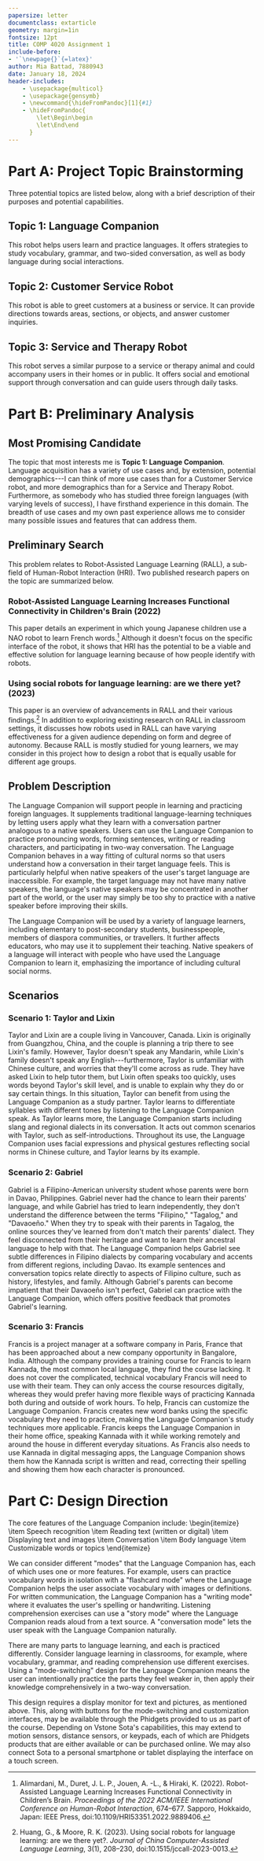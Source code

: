 ```yaml
---
papersize: letter
documentclass: extarticle
geometry: margin=1in
fontsize: 12pt
title: COMP 4020 Assignment 1
include-before:
- '`\newpage{}`{=latex}'
author: Mia Battad, 7880943
date: January 18, 2024
header-includes:
    - \usepackage{multicol}
    - \usepackage{gensymb}
    - \newcommand{\hideFromPandoc}[1]{#1}
    - \hideFromPandoc{
        \let\Begin\begin
        \let\End\end
      }
---
```


# Part A: Project Topic Brainstorming
Three potential topics are listed below, along with a brief description of their purposes and potential capabilities.

## Topic 1: Language Companion
This robot helps users learn and practice languages. It offers strategies to study vocabulary, grammar, and two-sided conversation, as well as body language during social interactions.

## Topic 2: Customer Service Robot
This robot is able to greet customers at a business or service. It can provide directions towards areas, sections, or objects, and answer customer inquiries.

## Topic 3: Service and Therapy Robot
This robot serves a similar purpose to a service or therapy animal and could accompany users in their homes or in public. It offers social and emotional support through conversation and can guide users through daily tasks.

# Part B: Preliminary Analysis

## Most Promising Candidate
The topic that most interests me is **Topic 1: Language Companion**. Language acquisition has a variety of use cases and, by extension, potential demographics---I can think of more use cases than for a Customer Service robot, and more demographics than for a Service and Therapy Robot. Furthermore, as somebody who has studied three foreign languages (with varying levels of success), I have firsthand experience in this domain. The breadth of use cases and my own past experience allows me to consider many possible issues and features that can address them.

## Preliminary Search

This problem relates to Robot-Assisted Language Learning (RALL), a sub-field of Human-Robot Interaction (HRI). Two published research papers on the topic are summarized below.

### Robot-Assisted Language Learning Increases Functional Connectivity in Children's Brain (2022)
This paper details an experiment in which young Japanese children use a NAO robot to learn French words.[^1] Although it doesn't focus on the specific interface of the robot, it shows that HRI has the potential to be a viable and effective solution for language learning because of how people identify with robots.

### Using social robots for language learning: are we there yet? (2023)
This paper is an overview of advancements in RALL and their various findings.[^2] In addition to exploring existing research on RALL in classroom settings, it discusses how robots used in RALL can have varying effectiveness for a given audience depending on form and degree of autonomy. Because RALL is mostly studied for young learners, we may consider in this project how to design a robot that is equally usable for different age groups.

[^1]: Alimardani, M., Duret, J. L. P., Jouen, A. -L., & Hiraki, K. (2022). Robot-Assisted Language Learning Increases Functional Connectivity in Children’s Brain. *Proceedings of the 2022 ACM/IEEE International Conference on Human-Robot Interaction*, 674–677. Sapporo, Hokkaido, Japan: IEEE Press, doi:10.1109/HRI53351.2022.9889406.
[^2]: Huang, G., & Moore, R. K. (2023). Using social robots for language learning: are we there yet?. *Journal of China Computer-Assisted Language Learning*, 3(1), 208–230, doi:10.1515/jccall-2023-0013.

## Problem Description
The Language Companion will support people in learning and practicing foreign languages. It supplements traditional language-learning techniques by letting users apply what they learn with a conversation partner analogous to a native speakers. Users can use the Language Companion to practice pronouncing words, forming sentences, writing or reading characters, and participating in two-way conversation. The Language Companion behaves in a way fitting of cultural norms so that users understand how a conversation in their target language feels. This is particularly helpful when native speakers of the user's target language are inaccessible. For example, the target language may not have many native speakers, the language's native speakers may be concentrated in another part of the world, or the user may simply be too shy to practice with a native speaker before improving their skills.

The Language Companion will be used by a variety of language learners, including elementary to post-secondary students, businesspeople, members of diaspora communities, or travellers. It further affects educators, who may use it to supplement their teaching. Native speakers of a language will interact with people who have used the Language Companion to learn it, emphasizing the importance of including cultural social norms.

## Scenarios

### Scenario 1: Taylor and Lixin
Taylor and Lixin are a couple living in Vancouver, Canada. Lixin is originally from Guangzhou, China, and the couple is planning a trip there to see Lixin's family. However, Taylor doesn't speak any Mandarin, while Lixin's family doesn't speak any English---furthermore, Taylor is unfamiliar with Chinese culture, and worries that they'll come across as rude. They have asked Lixin to help tutor them, but Lixin often speaks too quickly, uses words beyond Taylor's skill level, and is unable to explain why they do or say certain things. In this situation, Taylor can benefit from using the Language Companion as a study partner. Taylor learns to differentiate syllables with different tones by listening to the Language Companion speak. As Taylor learns more, the Language Companion starts including slang and regional dialects in its conversation. It acts out common scenarios with Taylor, such as self-introductions. Throughout its use, the Language Companion uses facial expressions and physical gestures reflecting social norms in Chinese culture, and Taylor learns by its example.

### Scenario 2: Gabriel
Gabriel is a Filipino-American university student whose parents were born in Davao, Philippines. Gabriel never had the chance to learn their parents' language, and while Gabriel has tried to learn independently, they don't understand the difference between the terms "Filipino," "Tagalog," and "Davaoeño." When they try to speak with their parents in Tagalog, the online sources they've learned from don't match their parents' dialect. They feel disconnected from their heritage and want to learn their ancestral language to help with that. The Language Companion helps Gabriel see subtle differences in Filipino dialects by comparing vocabulary and accents from different regions, including Davao. Its example sentences and conversation topics relate directly to aspects of Filipino culture, such as history, lifestyles, and family. Although Gabriel's parents can become impatient that their Davaoeño isn't perfect, Gabriel can practice with the Language Companion, which offers positive feedback that promotes Gabriel's learning.

### Scenario 3: Francis
Francis is a project manager at a software company in Paris, France that has been approached about a new company opportunity in Bangalore, India. Although the company provides a training course for Francis to learn Kannada, the most common local language, they find the course lacking. It does not cover the complicated, technical vocabulary Francis will need to use with their team. They can only access the course resources digitally, whereas they would prefer having more flexible ways of practicing Kannada both during and outside of work hours. To help, Francis can customize the Language Companion. Francis creates new word banks using the specific vocabulary they need to practice, making the Language Companion's study techniques more applicable. Francis keeps the Language Companion in their home office, speaking Kannada with it while working remotely and around the house in different everyday situations. As Francis also needs to use Kannada in digital messaging apps, the Language Companion shows them how the Kannada script is written and read, correcting their spelling and showing them how each character is pronounced.

# Part C: Design Direction
The core features of the Language Companion include:
\begin{itemize}
  \item Speech recognition
  \item Reading text (written or digital)
  \item Displaying text and images
  \item Conversation
  \item Body language
  \item Customizable words or topics
\end{itemize}

We can consider different "modes" that the Language Companion has, each of which uses one or more features. For example, users can practice vocabulary words in isolation with a "flashcard mode" where the Language Companion helps the user associate vocabulary with images or definitions. For written communication, the Language Companion has a "writing mode" where it evaluates the user's spelling or handwriting. Listening comprehension exercises can use a "story mode" where the Language Companion reads aloud from a text source. A "conversation mode" lets the user speak with the Language Companion naturally.

There are many parts to language learning, and each is practiced differently. Consider language learning in classrooms, for example, where vocabulary, grammar, and reading comprehension use different exercises. Using a "mode-switching" design for the Language Companion means the user can intentionally practice the parts they feel weaker in, then apply their knowledge comprehensively in a two-way conversation.

This design requires a display monitor for text and pictures, as mentioned above. This, along with buttons for the mode-switching and customization interfaces, may be available through the Phidgets provided to us as part of the course. Depending on Vstone Sota's capabilities, this may extend to motion sensors, distance sensors, or keypads, each of which are Phidgets products that are either available or can be purchased online. We may also connect Sota to a personal smartphone or tablet displaying the interface on a touch screen.